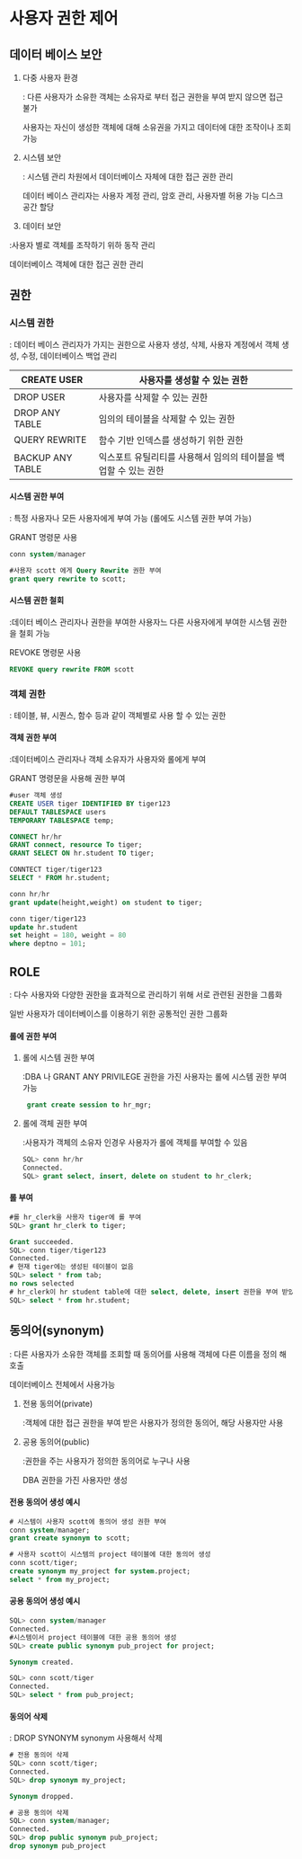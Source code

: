 # 사용자 권한 제어

## 데이터 베이스 보안

1. 다중 사용자 환경

   : 다른 사용자가 소유한 객체는 소유자로 부터 접근 권한을 부여 받지 않으면 접근 불가

    사용자는 자신이 생성한 객체에 대해 소유권을 가지고 데이터에 대한 조작이나 조회 가능

   

2. 시스템 보안

   : 시스템 관리 차원에서 데이터베이스 자체에 대한 접근 권한 관리

   데이터 베이스 관리자는 사용자 계정 관리, 암호 관리, 사용자별 허용 가능 디스크 공간 할당

   

3.  데이터 보안

   :사용자 별로 객체를 조작하기 위하 동작 관리

   데이터베이스 객체에 대한 접근 권한 관리

   

## 권한

### 시스템 권한

: 데이터 베이스 관리자가 가지는 권한으로 사용자 생성, 삭제, 사용자 계정에서 객체 생성, 수정, 데이터베이스 백업 관리

| CREATE USER      | 사용자를 생성할 수 있는 권한                                 |
| ---------------- | ------------------------------------------------------------ |
| DROP USER        | 사용자를 삭제할 수  있는 권한                                |
| DROP ANY TABLE   | 임의의 테이블을 삭제할 수 있는 권한                          |
| QUERY REWRITE    | 함수 기반 인덱스를 생성하기 위한 권한                        |
| BACKUP ANY TABLE | 익스포트 유틸리티를 사용해서 임의의 테이블을 백업할 수 있는 권한 |



#### 시스템 권한 부여

: 특정 사용자나 모든 사용자에게 부여 가능 (롤에도 시스템 권한 부여 가능)

GRANT 명령문 사용

```sql
conn system/manager

#사용자 scott 에게 Query Rewrite 권한 부여
grant query rewrite to scott;
```



#### 시스템 권한 철회

:데이터 베이스 관리자나 권한을 부여한 사용자느 다른 사용자에게 부여한 시스템 권한을 철회 가능

REVOKE 명령문 사용

```sql
REVOKE query rewrite FROM scott
```



### 객체 권한

: 테이블, 뷰, 시퀀스, 함수 등과 같이 객체별로 사용 할 수 있는 권한



#### 객체 권한 부여

:데이터베이스 관리자나 객체 소유자가 사용자와 롤에게 부여

GRANT 명령문을 사용해 권한 부여

```sql
#user 객체 생성
CREATE USER tiger IDENTIFIED BY tiger123
DEFAULT TABLESPACE users
TEMPORARY TABLESPACE temp;

CONNECT hr/hr
GRANT connect, resource To tiger;
GRANT SELECT ON hr.student TO tiger;

CONNTECT tiger/tiger123
SELECT * FROM hr.student;
```

```sql
conn hr/hr
grant update(height,weight) on student to tiger;

conn tiger/tiger123
update hr.student
set height = 180, weight = 80
where deptno = 101;
```



## ROLE

: 다수 사용자와 다양한 권한을 효과적으로 관리하기 위해 서로 관련된 권한을 그룹화

 일반 사용자가 데이터베이스를 이용하기 위한 공통적인 권한 그룹화



#### 롤에 권한 부여

1. 롤에 시스템 권한 부여

   :DBA 나 GRANT ANY PRIVILEGE 권한을 가진 사용자는 롤에 시스템 권한 부여 가능

   ```sql
    grant create session to hr_mgr;
   ```

   

2. 롤에 객체 권한 부여

   :사용자가 객체의 소유자 인경우 사용자가 롤에 객체를 부여할 수 있음

   ```sql
   SQL> conn hr/hr
   Connected.
   SQL> grant select, insert, delete on student to hr_clerk;
   ```

   

#### 롤 부여

```sql
#롤 hr_clerk을 사용자 tiger에 롤 부여
SQL> grant hr_clerk to tiger;

Grant succeeded.
SQL> conn tiger/tiger123
Connected.
# 현재 tiger에는 생성된 테이블이 없음
SQL> select * from tab;
no rows selected
# hr_clerk이 hr student table에 대한 select, delete, insert 권한을 부여 받았으므로 hr.student 접근 가능
SQL> select * from hr.student;
```



## 동의어(synonym)

: 다른 사용자가 소유한 객체를 조회할 때 동의어를 사용해 객체에 다른 이름을 정의 해 호출

 데이터베이스 전체에서 사용가능

1. 전용 동의어(private)

   :객체에 대한 접근 권한을 부여 받은 사용자가 정의한 동의어,  해당 사용자만 사용

   

2. 공용 동의어(public)

   :권한을 주는 사용자가 정의한 동의어로 누구나 사용

   DBA 권한을 가진 사용자만 생성



#### 전용 동의어 생성 예시

```sql
# 시스템이 사용자 scott에 동의어 생성 권한 부여
conn system/manager;
grant create synonym to scott;

# 사용자 scott이 시스템의 project 테이블에 대한 동의어 생성
conn scott/tiger;
create synonym my_project for system.project;
select * from my_project;
```



#### 공용 동의어 생성 예시

```sql
SQL> conn system/manager
Connected.
#시스템이서 project 테이블에 대한 공용 동의어 생성
SQL> create public synonym pub_project for project;

Synonym created.

SQL> conn scott/tiger
Connected.
SQL> select * from pub_project;
```



#### 동의어 삭제

: DROP SYNONYM synonym 사용해서 삭제

```sql
# 전용 동의어 삭제
SQL> conn scott/tiger;
Connected.
SQL> drop synonym my_project;

Synonym dropped.

# 공용 동의어 삭제
SQL> conn system/manager;
Connected.
SQL> drop public synonym pub_project;
drop synonym pub_project
```

